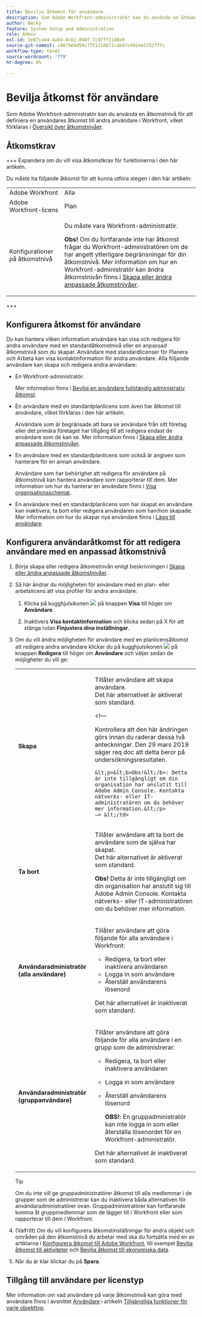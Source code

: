 ```yaml
---
title: Bevilja åtkomst för användare
description: Som Adobe Workfront-administratör kan du använda en åtkomstnivå för att definiera en användares åtkomst till andra användare i Workfront.
author: Becky
feature: System Setup and Administration
role: Admin
exl-id: 5e87cad4-4a5d-4cb2-848f-7c97ff11d0e8
source-git-commit: c887569d59c7751210671cab97c492ee1752fffc
workflow-type: tm+mt
source-wordcount: '779'
ht-degree: 0%

---
```



# Bevilja åtkomst för användare

Som Adobe Workfront-administratör kan du använda en åtkomstnivå för att definiera en användares åtkomst till andra användare i Workfront, vilket förklaras i [Översikt över åtkomstnivåer](../../../administration-and-setup/add-users/access-levels-and-object-permissions/access-levels-overview.md).

## Åtkomstkrav

+++ Expandera om du vill visa åtkomstkrav för funktionerna i den här artikeln.

Du måste ha följande åtkomst för att kunna utföra stegen i den här artikeln:

<table style="table-layout:auto"> 
 <col> 
 <col> 
 <tbody> 
  <tr> 
   <td role="rowheader">Adobe Workfront</td> 
   <td>Alla</td> 
  </tr> 
  <tr> 
   <td role="rowheader">Adobe Workfront-licens</td> 
   <td>Plan</td> 
  </tr> 
  <tr> 
   <td role="rowheader">Konfigurationer på åtkomstnivå</td> 
   <td> <p>Du måste vara Workfront-administratör.</p> <p><b>Obs!</b> Om du fortfarande inte har åtkomst frågar du Workfront-administratören om de har angett ytterligare begränsningar för din åtkomstnivå. Mer information om hur en Workfront-administratör kan ändra åtkomstnivån finns i <a href="../../../administration-and-setup/add-users/configure-and-grant-access/create-modify-access-levels.md" class="MCXref xref" data-mc-variable-override="">Skapa eller ändra anpassade åtkomstnivåer</a>.</p> </td> 
  </tr> 
 </tbody> 
</table>

+++

## Konfigurera åtkomst för användare

Du kan hantera vilken information användare kan visa och redigera för andra användare med en standardåtkomstnivå eller en anpassad åtkomstnivå som du skapar. Användare med standardlicenser för Planera och Arbeta kan visa kontaktinformation för andra användare. Alla följande användare kan skapa och redigera andra användare:

* En Workfront-administratör.

  Mer information finns i [Bevilja en användare fullständig administrativ åtkomst](../../../administration-and-setup/add-users/configure-and-grant-access/grant-a-user-full-administrative-access.md).

* En användare med en standardplanlicens som även har åtkomst till användare, vilket förklaras i den här artikeln.

  Användare som är begränsade att bara se användare från sitt företag eller det primära företaget har tillgång till att redigera endast de användare som de kan se. Mer information finns i [Skapa eller ändra anpassade åtkomstnivåer](../../../administration-and-setup/add-users/configure-and-grant-access/create-modify-access-levels.md).

* En användare med en standardplanlicens som också är angiven som hanterare för en annan användare.

  Användare som har behörighet att redigera för användare på åtkomstnivå kan hantera användare som rapporterar till dem. Mer information om hur du hanterar en användare finns i [Visa organisationsschemat](../../../people-teams-and-groups/work-directly-with-others/view-the-org-chart.md).

* En användare med en standardplanlicens som har skapat en användare kan inaktivera, ta bort eller redigera användaren som han/hon skapade. Mer information om hur du skapar nya användare finns i [Lägg till användare](../../../administration-and-setup/add-users/create-and-manage-users/add-users.md).

## Konfigurera användaråtkomst för att redigera användare med en anpassad åtkomstnivå

1. Börja skapa eller redigera åtkomstnivån enligt beskrivningen i [Skapa eller ändra anpassade åtkomstnivåer](../../../administration-and-setup/add-users/configure-and-grant-access/create-modify-access-levels.md).
1. Så här ändrar du möjligheten för användare med en plan- eller arbetslicens att visa profiler för andra användare:

   1. Klicka på kugghjulsikonen ![](assets/gear-icon-settings.png) på knappen **Visa** till höger om **Användare**.

   1. Inaktivera **Visa kontaktinformation** och klicka sedan på X för att stänga rutan **Finjustera dina inställningar**.

1. Om du vill ändra möjligheten för användare med en planlicensåtkomst att redigera andra användare klickar du på kugghjulsikonen ![](assets/gear-icon-settings.png) på knappen **Redigera** till höger om **Användare** och väljer sedan de möjligheter du vill ge:

   <table style="table-layout:auto"> 
    <col> 
    <col> 
    <tbody> 
     <tr> 
      <td role="rowheader"><strong>Skapa</strong> </td> 
      <td> <p>Tillåter användare att skapa användare.<br>Det här alternativet är aktiverat som standard.</p> 
      &lt;!—
        <p data-mc-conditions="QuicksilverOrClassic.Draft mode">Kontrollera att den här ändringen görs innan du raderar dessa två anteckningar. Den 29 mars 2019 säger req doc att detta beror på undersökningsresultaten.</p>

       &lt;p>&lt;b>Obs!&lt;/b>: Detta är inte tillgängligt om din organisation har anslutit till Adobe Admin Console. Kontakta nätverks- eller IT-administratören om du behöver mer information.&lt;/p>
       —> &lt;/td>
   </tr> 
     <tr> 
      <td role="rowheader"><strong>Ta bort</strong> </td> 
      <td> <p> Tillåter användare att ta bort de användare som de själva har skapat.<br>Det här alternativet är aktiverat som standard.</p> <p><b>Obs!</b> Detta är inte tillgängligt om din organisation har anslutit sig till Adobe Admin Console. Kontakta nätverks- eller IT-administratören om du behöver mer information.</p> </td> 
     </tr> 
     <tr> 
      <td role="rowheader"><strong>Användaradministratör (alla användare)</strong> </td> 
      <td> <p>Tillåter användare att göra följande för alla användare i Workfront:</p> 
       <ul> 
        <li>Redigera, ta bort eller inaktivera användaren</li> 
        <li>Logga in som användare</li> 
        <li>Återställ användarens lösenord</li> 
       </ul> <p>Det här alternativet är inaktiverat som standard.</p> </td> 
     </tr> 
     <tr> 
      <td role="rowheader"><strong>Användaradministratör (gruppanvändare)</strong> </td> 
      <td> <p>Tillåter användare att göra följande för alla användare i en grupp som de administrerar: 
        <ul>
         <li><p>Redigera, ta bort eller inaktivera användaren</p></li>
         <li>Logga in som användare</li>
         <li><p>Återställ användarens lösenord</p><p><b>OBS!</b>: En gruppadministratör kan inte logga in som eller återställa lösenordet för en Workfront-administratör.</p></li>
        </ul><p>Det här alternativet är inaktiverat som standard.</p></p> </td> 
     </tr> 
    </tbody> 
   </table>

   >[!TIP]
   >
   >Om du inte vill ge gruppadministratörer åtkomst till alla medlemmar i de grupper som de administrerar kan du inaktivera båda alternativen för användaradministratörer ovan. Gruppadministratörer kan fortfarande komma åt gruppmedlemmar som de lägger till i Workfront eller som rapporterar till dem i Workfront.

1. (Valfritt) Om du vill konfigurera åtkomstinställningar för andra objekt och områden på den åtkomstnivå du arbetar med ska du fortsätta med en av artiklarna i [Konfigurera åtkomst till Adobe Workfront](../../../administration-and-setup/add-users/configure-and-grant-access/configure-access.md), till exempel [Bevilja åtkomst till aktiviteter](../../../administration-and-setup/add-users/configure-and-grant-access/grant-access-tasks.md) och [Bevilja åtkomst till ekonomiska data](../../../administration-and-setup/add-users/configure-and-grant-access/grant-access-financial.md).
1. När du är klar klickar du på **Spara**.

## Tillgång till användare per licenstyp

Mer information om vad användare på varje åtkomstnivå kan göra med användare finns i avsnittet [Användare](../../../administration-and-setup/add-users/access-levels-and-object-permissions/functionality-available-for-each-object-type.md#users) i artikeln [Tillgängliga funktioner för varje objekttyp](../../../administration-and-setup/add-users/access-levels-and-object-permissions/functionality-available-for-each-object-type.md).
